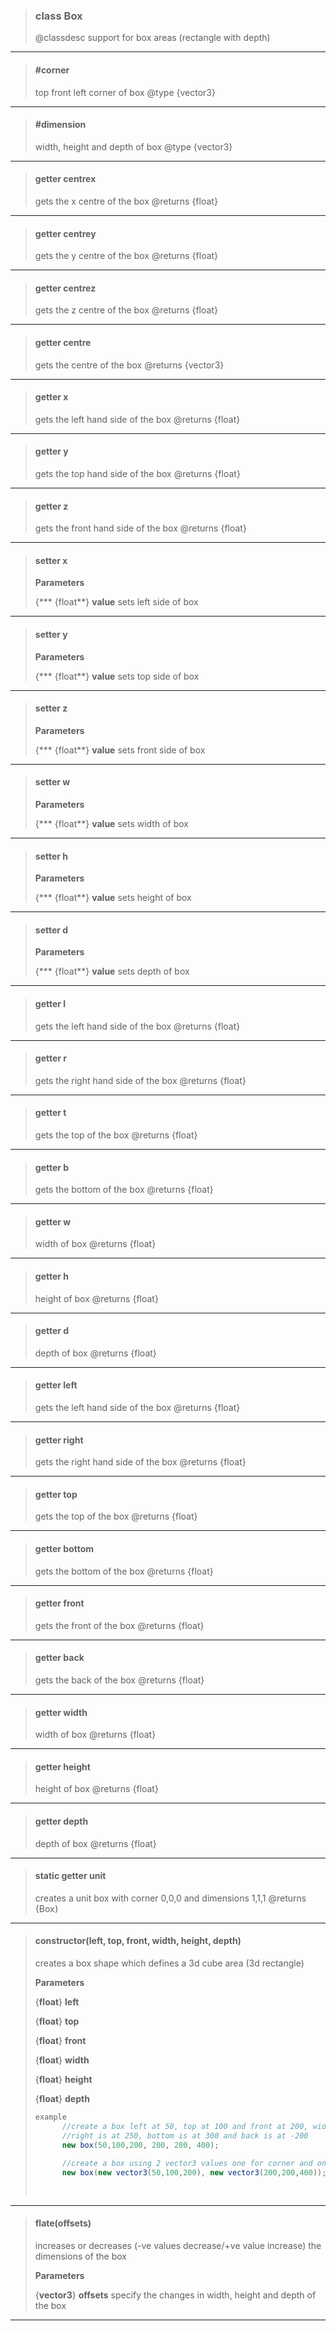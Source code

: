 > ### class Box
> @classdesc support for box areas (rectangle with depth)
> 
> 

---

> #### #corner
> top front left corner of box @type {vector3}
> 
> 

---

> #### #dimension
> width, height and depth of box @type {vector3}
> 
> 

---

> #### getter centrex
> gets the x centre of the box @returns {float}
> 
> 

---

> #### getter centrey
> gets the y centre of the box @returns {float}
> 
> 

---

> #### getter centrez
> gets the z centre of the box @returns {float}
> 
> 

---

> #### getter centre
> gets the centre of the box @returns {vector3}
> 
> 

---

> #### getter x
> gets the left hand side of the box @returns {float}
> 
> 

---

> #### getter y
> gets the top hand side of the box @returns {float}
> 
> 

---

> #### getter z
> gets the front hand side of the box @returns {float}
> 
> 

---

> #### setter x
> 
> **Parameters**
> 
> {***  {float**} **value** sets left side of box
> 
> 

---

> #### setter y
> 
> **Parameters**
> 
> {***  {float**} **value** sets top side of box
> 
> 

---

> #### setter z
> 
> **Parameters**
> 
> {***  {float**} **value** sets front side of box
> 
> 

---

> #### setter w
> 
> **Parameters**
> 
> {***  {float**} **value** sets width of box
> 
> 

---

> #### setter h
> 
> **Parameters**
> 
> {***  {float**} **value** sets height of box
> 
> 

---

> #### setter d
> 
> **Parameters**
> 
> {***  {float**} **value** sets depth of box
> 
> 

---

> #### getter l
> gets the left hand side of the box @returns {float}
> 
> 

---

> #### getter r
> gets the right hand side of the box @returns {float}
> 
> 

---

> #### getter t
> gets the top of the box @returns {float}
> 
> 

---

> #### getter b
> gets the bottom of the box @returns {float}
> 
> 

---

> #### getter w
> width of box @returns {float}
> 
> 

---

> #### getter h
> height of box @returns {float}
> 
> 

---

> #### getter d
> depth of box @returns {float}
> 
> 

---

> #### getter left
> gets the left hand side of the box @returns {float}
> 
> 

---

> #### getter right
> gets the right hand side of the box @returns {float}
> 
> 

---

> #### getter top
> gets the top of the box @returns {float}
> 
> 

---

> #### getter bottom
> gets the bottom of the box @returns {float}
> 
> 

---

> #### getter front
> gets the front of the box @returns {float}
> 
> 

---

> #### getter back
> gets the back of the box @returns {float}
> 
> 

---

> #### getter width
> width of box @returns {float}
> 
> 

---

> #### getter height
> height of box @returns {float}
> 
> 

---

> #### getter depth
> depth of box @returns {float}
> 
> 

---

> #### static getter unit
> creates a unit box with corner 0,0,0 and dimensions 1,1,1 @returns {Box}
> 
> 

---

> #### constructor(left, top, front, width, height, depth)
> creates a box shape which defines a 3d cube area (3d rectangle)
> 
> 
> **Parameters**
> 
> {**float**} **left** 
> 
> {**float**} **top** 
> 
> {**float**} **front** 
> 
> {**float**} **width** 
> 
> {**float**} **height** 
> 
> {**float**} **depth** 
> 
> ```js
> example
>       //create a box left at 50, top at 100 and front at 200, width, height of 200 and depth 400
>       //right is at 250, bottom is at 300 and back is at -200
>       new box(50,100,200, 200, 200, 400);
>       
>       //create a box using 2 vector3 values one for corner and one for dimension
>       new box(new vector3(50,100,200), new vector3(200,200,400));
>      
>      
> ```
> 

---

> #### flate(offsets)
> increases or decreases (-ve values decrease/+ve value increase) the dimensions of the box
> 
> 
> **Parameters**
> 
> {**vector3**} **offsets** specify the changes in width, height and depth of the box
> 
> 

---

